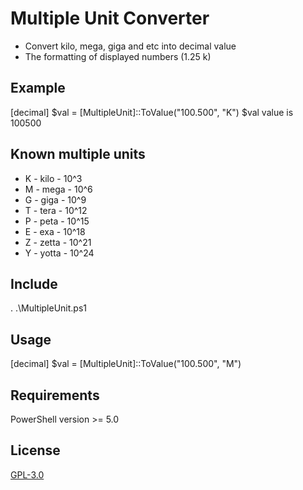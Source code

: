 # Multiple Unit Converter

* Convert kilo, mega, giga and etc into decimal value
* The formatting of displayed numbers (1.25 k)

## Example 
[decimal] $val = [MultipleUnit]::ToValue("100.500", "K")
$val value is 100500

## Known multiple units
* K - kilo - 10^3
* M - mega - 10^6
* G - giga - 10^9
* T - tera - 10^12
* P - peta - 10^15
* E - exa - 10^18
* Z - zetta - 10^21
* Y - yotta - 10^24

## Include
. .\MultipleUnit.ps1

## Usage
[decimal] $val = [MultipleUnit]::ToValue("100.500", "M")

## Requirements
PowerShell version >= 5.0

## License
[GPL-3.0](https://github.com/Quake4/MultipleUnit/blob/master/LICENSE)
